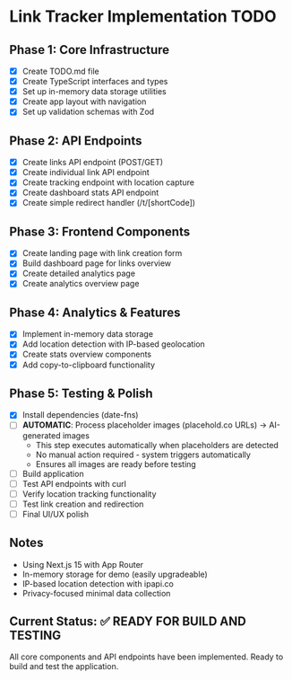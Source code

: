 # Link Tracker Implementation TODO

## Phase 1: Core Infrastructure
- [x] Create TODO.md file
- [x] Create TypeScript interfaces and types
- [x] Set up in-memory data storage utilities
- [x] Create app layout with navigation
- [x] Set up validation schemas with Zod

## Phase 2: API Endpoints
- [x] Create links API endpoint (POST/GET)
- [x] Create individual link API endpoint
- [x] Create tracking endpoint with location capture
- [x] Create dashboard stats API endpoint
- [x] Create simple redirect handler (/t/[shortCode])

## Phase 3: Frontend Components
- [x] Create landing page with link creation form
- [x] Build dashboard page for links overview
- [x] Create detailed analytics page
- [x] Create analytics overview page

## Phase 4: Analytics & Features
- [x] Implement in-memory data storage
- [x] Add location detection with IP-based geolocation
- [x] Create stats overview components
- [x] Add copy-to-clipboard functionality

## Phase 5: Testing & Polish
- [x] Install dependencies (date-fns)
- [ ] **AUTOMATIC**: Process placeholder images (placehold.co URLs) → AI-generated images
  - This step executes automatically when placeholders are detected
  - No manual action required - system triggers automatically
  - Ensures all images are ready before testing
- [ ] Build application
- [ ] Test API endpoints with curl
- [ ] Verify location tracking functionality
- [ ] Test link creation and redirection
- [ ] Final UI/UX polish

## Notes
- Using Next.js 15 with App Router
- In-memory storage for demo (easily upgradeable)
- IP-based location detection with ipapi.co
- Privacy-focused minimal data collection

## Current Status: ✅ READY FOR BUILD AND TESTING
All core components and API endpoints have been implemented. Ready to build and test the application.